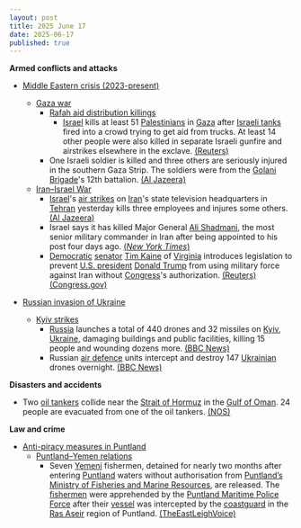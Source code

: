 ```yaml
---
layout: post
title: 2025 June 17
date: 2025-06-17
published: true
---
```



**Armed conflicts and attacks**

* [Middle Eastern crisis (2023-present)](https://en.wikipedia.org/wiki/Middle_Eastern_crisis_%282023-present%29 "Middle Eastern crisis (2023-present)")
  + [Gaza war](https://en.wikipedia.org/wiki/Gaza_war "Gaza war")
    - [Rafah aid distribution killings](https://en.wikipedia.org/wiki/Rafah_aid_distribution_killings "Rafah aid distribution killings")
      * [Israel](https://en.wikipedia.org/wiki/Israel "Israel") kills at least 51 [Palestinians](https://en.wikipedia.org/wiki/Palestinians "Palestinians") in [Gaza](https://en.wikipedia.org/wiki/Gaza_Strip "Gaza Strip") after [Israeli tanks](https://en.wikipedia.org/wiki/Armored_Corps_%28Israel%29 "Armored Corps (Israel)") fired into a crowd trying to get aid from trucks. At least 14 other people were also killed in separate Israeli gunfire and airstrikes elsewhere in the exclave. [(Reuters)](https://www.reuters.com/world/middle-east/israeli-tank-shelling-kills-45-people-awaiting-aid-trucks-gaza-ministry-says-2025-06-17/)
    - One Israeli soldier is killed and three others are seriously injured in the southern Gaza Strip. The soldiers were from the [Golani Brigade](https://en.wikipedia.org/wiki/Golani_Brigade "Golani Brigade")'s 12th battalion. [(Al Jazeera)](https://aje.io/gn5i1t?update=3780445)
  + [Iran–Israel War](https://en.wikipedia.org/wiki/Iran%E2%80%93Israel_War "Iran–Israel War")
    - [Israel](https://en.wikipedia.org/wiki/Israel "Israel")'s [air strikes](https://en.wikipedia.org/wiki/Air_strike "Air strike") on [Iran](https://en.wikipedia.org/wiki/Iran "Iran")'s state television headquarters in [Tehran](https://en.wikipedia.org/wiki/Tehran "Tehran") yesterday kills three employees and injures some others. [(Al Jazeera)](https://aje.io/gn5i1t?update=3780528)
    - Israel says it has killed Major General [Ali Shadmani](https://en.wikipedia.org/wiki/Ali_Shadmani "Ali Shadmani"), the most senior military commander in Iran after being appointed to his post four days ago. [(*New York Times*)](https://www.nytimes.com/live/2025/06/17/world/israel-iran-trump)
    - [Democratic](https://en.wikipedia.org/wiki/Democratic_Party_%28United_States%29 "Democratic Party (United States)") [senator](https://en.wikipedia.org/wiki/United_States_Senate "United States Senate") [Tim Kaine](https://en.wikipedia.org/wiki/Tim_Kaine "Tim Kaine") of [Virginia](https://en.wikipedia.org/wiki/Virginia "Virginia") introduces legislation to prevent [U.S. president](https://en.wikipedia.org/wiki/U.S._president "U.S. president") [Donald Trump](https://en.wikipedia.org/wiki/Donald_Trump "Donald Trump") from using military force against Iran without [Congress](https://en.wikipedia.org/wiki/United_States_Congress "United States Congress")'s authorization. [(Reuters)](https://www.reuters.com/world/us/us-senator-moves-limit-trumps-war-powers-iran-mideast-conflict-escalates-2025-06-16/) [(Congress.gov)](https://www.congress.gov/bill/119th-congress/senate-joint-resolution/59)

* [Russian invasion of Ukraine](https://en.wikipedia.org/wiki/Russian_invasion_of_Ukraine "Russian invasion of Ukraine")
  + [Kyiv strikes](https://en.wikipedia.org/wiki/Kyiv_strikes_%282022%E2%80%93present%29 "Kyiv strikes (2022–present)")
    - [Russia](https://en.wikipedia.org/wiki/Russian_Armed_Forces "Russian Armed Forces") launches a total of 440 drones and 32 missiles on [Kyiv](https://en.wikipedia.org/wiki/Kyiv "Kyiv"), [Ukraine](https://en.wikipedia.org/wiki/Ukraine "Ukraine"), damaging buildings and public facilities, killing 15 people and wounding dozens more. [(BBC News)](https://www.bbc.com/news/articles/cx24g4850x4o)
    - Russian [air defence](https://en.wikipedia.org/wiki/Air_defence "Air defence") units intercept and destroy 147 [Ukrainian](https://en.wikipedia.org/wiki/Ukraine "Ukraine") drones overnight. [(BBC News)](https://www.bbc.com/news/articles/cx24g4850x4o)

**Disasters and accidents**

* Two [oil tankers](https://en.wikipedia.org/wiki/Oil_tanker "Oil tanker") collide near the [Strait of Hormuz](https://en.wikipedia.org/wiki/Strait_of_Hormuz "Strait of Hormuz") in the [Gulf of Oman](https://en.wikipedia.org/wiki/Gulf_of_Oman "Gulf of Oman"). 24 people are evacuated from one of the oil tankers. [(NOS)](https://nos.nl/artikel/2571466-aanvaring-olietankers-bij-straat-van-hormuz)

**Law and crime**

* [Anti-piracy measures in Puntland](https://en.wikipedia.org/wiki/Anti-piracy_measures_in_Somalia "Anti-piracy measures in Somalia")
  + [Puntland–Yemen relations](https://en.wikipedia.org/wiki/Somalia%E2%80%93Yemen_relations "Somalia–Yemen relations")
    - Seven [Yemeni](https://en.wikipedia.org/wiki/Yemenis "Yemenis") fishermen, detained for nearly two months after entering [Puntland](https://en.wikipedia.org/wiki/Puntland "Puntland") waters without authorisation from [Puntland’s](https://en.wikipedia.org/wiki/Government_of_Puntland "Government of Puntland") [Ministry of Fisheries and Marine Resources](https://en.wikipedia.org/wiki/Ministry_of_Fisheries_and_Marine_Resources "Ministry of Fisheries and Marine Resources"), are released. The [fishermen](https://en.wikipedia.org/wiki/Fishermen "Fishermen") were apprehended by the [Puntland Maritime Police Force](https://en.wikipedia.org/wiki/Puntland_Maritime_Police_Force "Puntland Maritime Police Force") after their [vessel](https://en.wikipedia.org/wiki/Watercraft "Watercraft") was intercepted by the [coastguard](https://en.wikipedia.org/wiki/Coastguard "Coastguard") in the [Ras Aseir](https://en.wikipedia.org/wiki/Ras_Aseir "Ras Aseir") region of Puntland. [(TheEastLeighVoice)](https://eastleighvoice.co.ke/somalia/165980/puntland-releases-seven-yemeni-fishermen-arrested-over-illegal-fishing-in-somali-waters)
